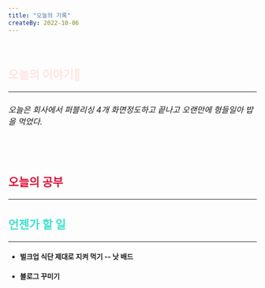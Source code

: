 ```yaml
---
title: "오늘의 기록"
createBy: 2022-10-06
---
```



<br>

<h2 style="font-size:23px; color:#ffe4e1">오늘의 이야기🧧</h2>

--- 

<h6 style="font-size:16.3px;">
오늘은 회사에서 퍼블리싱 4개 화면정도하고 끝나고 오랜만에 형들일아 밥을 먹었다.
</h6>

<h6 style="font-size:16.3px;">
</h6>

<h6 style="font-size:16.3px;">
</h6>

<br>
<h6 style="font-size:16.3px;">
 
</h6>

<h2 style="font-size:23px; color:#dc143c">오늘의 공부</h2>

---

#### 
#### 



<h2 style="font-size:23px; color:#40e0d0">언젠가 할 일</h2>

---
- #### 벌크업 식단 제대로 지켜 먹기 -- 낫 배드
- #### 블로그 꾸미기

<Comment />